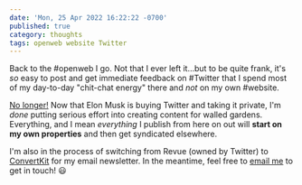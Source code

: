 ```yaml
---
date: 'Mon, 25 Apr 2022 16:22:22 -0700'
published: true
category: thoughts
tags: openweb website Twitter
---
```


Back to the #openweb I go. Not that I ever left it…but to be quite frank, it's _so_ easy to post and get immediate feedback on #Twitter that I spend most of my day-to-day "chit-chat energy" there and _not_ on my own #website.

[No longer!](https://www.theverge.com/2022/4/25/23028323/elon-musk-twitter-offer-buyout-hostile-takeover-ownership) Now that Elon Musk is buying Twitter and taking it private, I'm _done_ putting serious effort into creating content for walled gardens. Everything, and I mean _everything_ I publish from here on out will **start on my own properties** and then get syndicated elsewhere.

I'm also in the process of switching from Revue (owned by Twitter) to [ConvertKit](https://convertkit.com) for my email newsletter. In the meantime, feel free to [email me](mailto:jared@jaredwhite.com) to get in touch! 😃